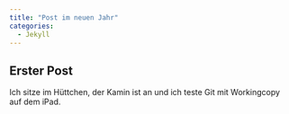 ```yaml
---
title: "Post im neuen Jahr"
categories: 
  - Jekyll
---
```


## Erster Post

Ich sitze im Hüttchen, der Kamin ist an und ich teste Git mit Workingcopy auf dem iPad.